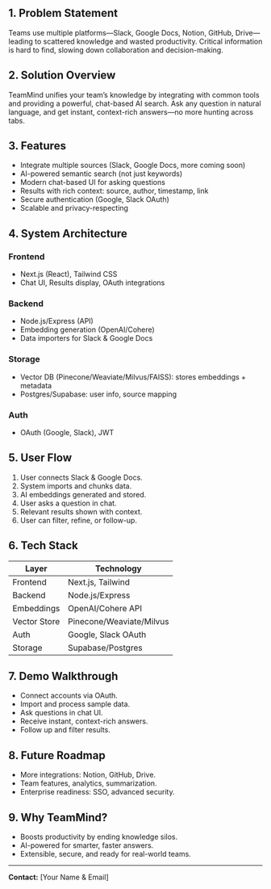 ## 1. Problem Statement

Teams use multiple platforms—Slack, Google Docs, Notion, GitHub, Drive—leading to scattered knowledge and wasted productivity. Critical information is hard to find, slowing down collaboration and decision-making.

## 2. Solution Overview

TeamMind unifies your team’s knowledge by integrating with common tools and providing a powerful, chat-based AI search. Ask any question in natural language, and get instant, context-rich answers—no more hunting across tabs.

## 3. Features

- Integrate multiple sources (Slack, Google Docs, more coming soon)
- AI-powered semantic search (not just keywords)
- Modern chat-based UI for asking questions
- Results with rich context: source, author, timestamp, link
- Secure authentication (Google, Slack OAuth)
- Scalable and privacy-respecting

## 4. System Architecture

### Frontend
- Next.js (React), Tailwind CSS
- Chat UI, Results display, OAuth integrations

### Backend
- Node.js/Express (API)
- Embedding generation (OpenAI/Cohere)
- Data importers for Slack & Google Docs

### Storage
- Vector DB (Pinecone/Weaviate/Milvus/FAISS): stores embeddings + metadata
- Postgres/Supabase: user info, source mapping

### Auth
- OAuth (Google, Slack), JWT

## 5. User Flow

1. User connects Slack & Google Docs.
2. System imports and chunks data.
3. AI embeddings generated and stored.
4. User asks a question in chat.
5. Relevant results shown with context.
6. User can filter, refine, or follow-up.

## 6. Tech Stack

| Layer        | Technology                |
|--------------|--------------------------|
| Frontend     | Next.js, Tailwind        |
| Backend      | Node.js/Express          |
| Embeddings   | OpenAI/Cohere API        |
| Vector Store | Pinecone/Weaviate/Milvus |
| Auth         | Google, Slack OAuth      |
| Storage      | Supabase/Postgres        |

## 7. Demo Walkthrough

- Connect accounts via OAuth.
- Import and process sample data.
- Ask questions in chat UI.
- Receive instant, context-rich answers.
- Follow up and filter results.

## 8. Future Roadmap

- More integrations: Notion, GitHub, Drive.
- Team features, analytics, summarization.
- Enterprise readiness: SSO, advanced security.

## 9. Why TeamMind?

- Boosts productivity by ending knowledge silos.
- AI-powered for smarter, faster answers.
- Extensible, secure, and ready for real-world teams.

---

**Contact:** [Your Name & Email]
